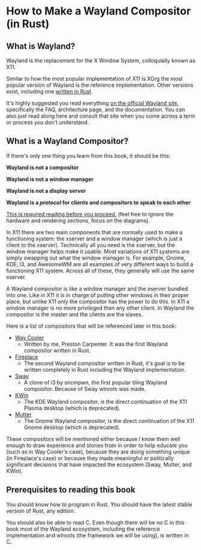 # How to Make a Wayland Compositor (in Rust)
## What is Wayland?
Wayland is the replacement for the X Window System, colloquially known as X11.

Similar to how the most popular implementation of X11 is XOrg the most popular version of Wayland is the reference implementation. Other versions exist, including one [written in Rust](https://github.com/Smithay/wayland-rs).

It's highly suggested you read everything [on the official Wayland site](https://wayland.freedesktop.org/), specifically the FAQ, architecture page, and the documentation. You can also just read along here and consult that site when you come across a term or process you don't understand.

## What is a Wayland Compositor?
If there's only one thing you learn from this book, it should be this:

**Wayland is not a compositor**

**Wayland is not a window manager**

**Wayland is not a display server**

**Wayland is a _protocol_ for clients and compositors to speak to each other**

[This is required reading before you proceed.](https://wayland.freedesktop.org/architecture.html) (feel free to ignore the hardware and rendering sections, focus on the diagrams).

In X11 there are two main components that are normally used to make a functioning system: the xserver and a window manager (which is just a client to the xserver). Technically all you need is the xserver, but the window manager helps make it usable. Most variations of X11 systems are simply swapping out what the window manager is. For example, Gnome, KDE, i3, and AwesomeWM are all examples of very different ways to build a functioning X11 system. Across all of these, they generally will use the same xserver.

A Wayland compositor is like a window manager and the xserver bundled into one. Like in X11 it is in charge of putting other windows in their proper place, but unlike X11 _only_ the compositor has the power to do this. In X11 a window manager is no more privileged than any other client. In Wayland the compositor is the master and the clients are the slaves.

Here is a list of compositors that will be referenced later in this book:
* [Way Cooler](http://way-cooler.org)
  - Written by me, Preston Carpenter. It was the first Wayland compositor written in Rust.
* [Fireplace](https://github.com/Drakulix/fireplace)
  - The second Wayland compositor written in Rust, it's goal is to be written completely in Rust including the Wayland implementation.
* [Sway](https://swaywm.org/)
  - A clone of i3 by sircmpwn, the first popular tiling Wayland compositor. Because of Sway wlroots was made.
* [KWin](https://userbase.kde.org/KWin)
  - The KDE Wayland compositor, is the direct continuation of the X11 Plasma desktop (which is deprecated).
* [Mutter](https://gitlab.gnome.org/GNOME/mutter)
  - The Gnome Wayland compositor, is the direct continuation of the X11 Gnome desktop (which is deprecated).

These compositors will be mentioned either because I know them well enough to draw experience and stories from in order to help educate you (such as in Way Cooler's case), because they are doing something unique (in Fireplace's case) or because they made meaningful or politically significant decisions that have impacted the ecosystem (Sway, Mutter, and KWin).

## Prerequisites to reading this book
You should know how to program in Rust. You should have the latest stable version of Rust, any edition.

You should also be able to read C. Even though there will be no C in this book most of the Wayland ecosystem, including the reference implementation and wlroots (the framework we will be using), is written in C.
